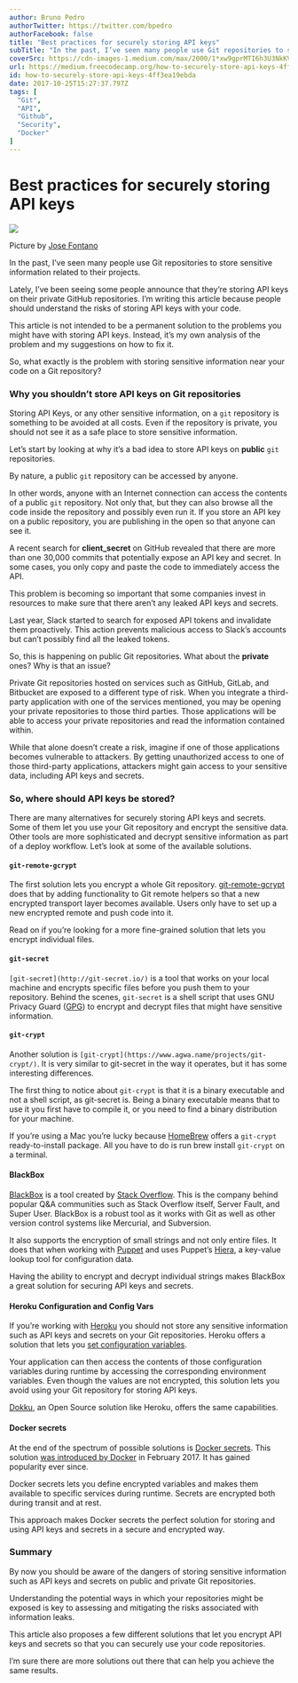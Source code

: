 ```yaml
---
author: Bruno Pedro
authorTwitter: https://twitter.com/bpedro
authorFacebook: false
title: "Best practices for securely storing API keys"
subTitle: "In the past, I’ve seen many people use Git repositories to store sensitive information related to their projects...."
coverSrc: https://cdn-images-1.medium.com/max/2000/1*xw9gprMTI6h3U3NkKV0vUg.jpeg
url: https://medium.freecodecamp.org/how-to-securely-store-api-keys-4ff3ea19ebda
id: how-to-securely-store-api-keys-4ff3ea19ebda
date: 2017-10-25T15:27:37.797Z
tags: [
  "Git",
  "API",
  "Github",
  "Security",
  "Docker"
]
---
```

# Best practices for securely storing API keys







![](https://cdn-images-1.medium.com/max/2000/1*xw9gprMTI6h3U3NkKV0vUg.jpeg)

Picture by [Jose Fontano](https://unsplash.com/@josenothose)







In the past, I’ve seen many people use Git repositories to store sensitive information related to their projects.

Lately, I’ve been seeing some people announce that they’re storing API keys on their private GitHub repositories. I’m writing this article because people should understand the risks of storing API keys with your code.

This article is not intended to be a permanent solution to the problems you might have with storing API keys. Instead, it’s my own analysis of the problem and my suggestions on how to fix it.

So, what exactly is the problem with storing sensitive information near your code on a Git repository?

### Why you shouldn’t store API keys on Git repositories

Storing API Keys, or any other sensitive information, on a `git` repository is something to be avoided at all costs. Even if the repository is private, you should not see it as a safe place to store sensitive information.

Let’s start by looking at why it’s a bad idea to store API keys on **public** `git` repositories.

By nature, a public `git` repository can be accessed by anyone.

In other words, anyone with an Internet connection can access the contents of a public `git` repository. Not only that, but they can also browse all the code inside the repository and possibly even run it. If you store an API key on a public repository, you are publishing in the open so that anyone can see it.

A recent search for **client_secret** on GitHub revealed that there are more than one 30,000 commits that potentially expose an API key and secret. In some cases, you only copy and paste the code to immediately access the API.

This problem is becoming so important that some companies invest in resources to make sure that there aren’t any leaked API keys and secrets.

Last year, Slack started to search for exposed API tokens and invalidate them proactively. This action prevents malicious access to Slack’s accounts but can’t possibly find all the leaked tokens.

So, this is happening on public Git repositories. What about the **private** ones? Why is that an issue?

Private Git repositories hosted on services such as GitHub, GitLab, and Bitbucket are exposed to a different type of risk. When you integrate a third-party application with one of the services mentioned, you may be opening your private repositories to those third parties. Those applications will be able to access your private repositories and read the information contained within.

While that alone doesn’t create a risk, imagine if one of those applications becomes vulnerable to attackers. By getting unauthorized access to one of those third-party applications, attackers might gain access to your sensitive data, including API keys and secrets.

### So, where should API keys be stored?

There are many alternatives for securely storing API keys and secrets. Some of them let you use your Git repository and encrypt the sensitive data. Other tools are more sophisticated and decrypt sensitive information as part of a deploy workflow. Let’s look at some of the available solutions.

#### `git-remote-gcrypt`

The first solution lets you encrypt a whole Git repository. [git-remote-gcrypt](https://github.com/spwhitton/git-remote-gcrypt) does that by adding functionality to Git remote helpers so that a new encrypted transport layer becomes available. Users only have to set up a new encrypted remote and push code into it.

Read on if you’re looking for a more fine-grained solution that lets you encrypt individual files.

#### `git-secret`

`[git-secret](http://git-secret.io/)` is a tool that works on your local machine and encrypts specific files before you push them to your repository. Behind the scenes, `git-secret` is a shell script that uses GNU Privacy Guard ([GPG](https://www.gnupg.org/)) to encrypt and decrypt files that might have sensitive information.

#### `git-crypt`

Another solution is `[git-crypt](https://www.agwa.name/projects/git-crypt/)`. It is very similar to git-secret in the way it operates, but it has some interesting differences.

The first thing to notice about `git-crypt` is that it is a binary executable and not a shell script, as git-secret is. Being a binary executable means that to use it you first have to compile it, or you need to find a binary distribution for your machine.

If you’re using a Mac you’re lucky because [HomeBrew](https://brew.sh/) offers a `git-crypt` ready-to-install package. All you have to do is run brew install `git-crypt` on a terminal.

#### BlackBox

[BlackBox](https://github.com/StackExchange/blackbox) is a tool created by [Stack Overflow](https://stackoverflow.com/). This is the company behind popular Q&A communities such as Stack Overflow itself, Server Fault, and Super User. BlackBox is a robust tool as it works with Git as well as other version control systems like Mercurial, and Subversion.

It also supports the encryption of small strings and not only entire files. It does that when working with [Puppet](https://puppet.com/) and uses Puppet’s [Hiera](https://docs.puppet.com/hiera/), a key-value lookup tool for configuration data.

Having the ability to encrypt and decrypt individual strings makes BlackBox a great solution for securing API keys and secrets.

#### Heroku Configuration and Config Vars

If you’re working with [Heroku](https://www.heroku.com/) you should not store any sensitive information such as API keys and secrets on your Git repositories. Heroku offers a solution that lets you [set configuration variables](https://devcenter.heroku.com/articles/config-vars).

Your application can then access the contents of those configuration variables during runtime by accessing the corresponding environment variables. Even though the values are not encrypted, this solution lets you avoid using your Git repository for storing API keys.

[Dokku](http://dokku.viewdocs.io/dokku/), an Open Source solution like Heroku, offers the same capabilities.

#### Docker secrets

At the end of the spectrum of possible solutions is [Docker secrets](https://docs.docker.com/engine/swarm/secrets/). This solution [was introduced by Docker](https://blog.docker.com/2017/02/docker-secrets-management/) in February 2017\. It has gained popularity ever since.

Docker secrets lets you define encrypted variables and makes them available to specific services during runtime. Secrets are encrypted both during transit and at rest.

This approach makes Docker secrets the perfect solution for storing and using API keys and secrets in a secure and encrypted way.

### Summary

By now you should be aware of the dangers of storing sensitive information such as API keys and secrets on public and private Git repositories.

Understanding the potential ways in which your repositories might be exposed is key to assessing and mitigating the risks associated with information leaks.

This article also proposes a few different solutions that let you encrypt API keys and secrets so that you can securely use your code repositories.

I’m sure there are more solutions out there that can help you achieve the same results.









